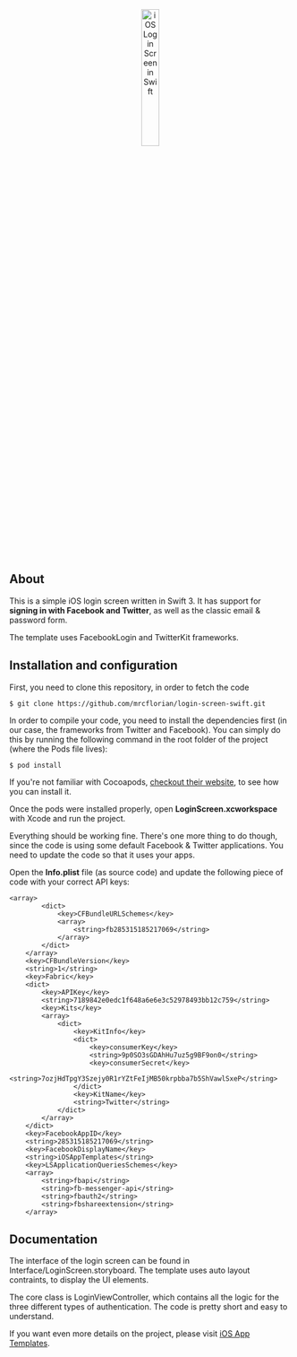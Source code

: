 <center>
	<a href="http://iosapptemplates.com/templates/login-screen-in-swift-3-freebie/"><img src="http://iosapptemplates.com/wp-content/uploads/2017/01/ios-login-screen-template-swift-3.png" width="25%" alt = "iOS Login Screen in Swift"/></a>
</center>

## About

This is a simple iOS login screen written in Swift 3. It has support for <b>signing in with
Facebook and Twitter</b>, as well as the classic email & password form.

The template uses FacebookLogin and TwitterKit frameworks.

## Installation and configuration

First, you need to clone this repository, in order to fetch the code

```
$ git clone https://github.com/mrcflorian/login-screen-swift.git
```

In order to compile your code, you need to install the dependencies first (in our case, the
frameworks from Twitter and Facebook). You can simply do this by running the following command
in the root folder of the project (where the Pods file lives):

```
$ pod install
```

If you're not familiar with Cocoapods, <a href="https://guides.cocoapods.org/using/getting-started.html">checkout their website</a>, to see how you can install it.


Once the pods were installed properly, open <b>LoginScreen.xcworkspace</b> with Xcode and run the project.

Everything should be working fine. There's one more thing to do though, since the code is using
some default Facebook & Twitter applications. You need to update the code so that it uses your apps.

Open the <b>Info.plist</b> file (as source code) and update the following piece of code with your correct
API keys:

```
<array>
		<dict>
			<key>CFBundleURLSchemes</key>
			<array>
				<string>fb285315185217069</string>
			</array>
		</dict>
	</array>
	<key>CFBundleVersion</key>
	<string>1</string>
	<key>Fabric</key>
	<dict>
		<key>APIKey</key>
		<string>7189842e0edc1f648a6e6e3c52978493bb12c759</string>
		<key>Kits</key>
		<array>
			<dict>
				<key>KitInfo</key>
				<dict>
					<key>consumerKey</key>
					<string>9p0SO3sGDAhHu7uz5g9BF9on0</string>
					<key>consumerSecret</key>
					<string>7ozjHdTpgY3Szejy0R1rYZtFeIjMB50krpbba7b5ShVawlSxeP</string>
				</dict>
				<key>KitName</key>
				<string>Twitter</string>
			</dict>
		</array>
	</dict>
	<key>FacebookAppID</key>
	<string>285315185217069</string>
	<key>FacebookDisplayName</key>
	<string>iOSAppTemplates</string>
	<key>LSApplicationQueriesSchemes</key>
	<array>
		<string>fbapi</string>
		<string>fb-messenger-api</string>
		<string>fbauth2</string>
		<string>fbshareextension</string>
	</array>

```

## Documentation

The interface of the login screen can be found in Interface/LoginScreen.storyboard. The template uses auto layout contraints, to display the UI elements.

The core class is LoginViewController, which contains all the logic for the three different types of authentication. The code is pretty short and easy to understand.

If you want even more details on the project, please visit <a href="http://iosapptemplates.com/templates/login-screen-in-swift-3-freebie/">iOS App Templates</a>.
